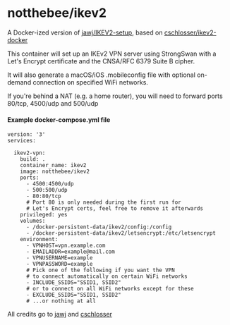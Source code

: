 # notthebee/ikev2
A Docker-ized version of [jawj/IKEV2-setup](https://github.com/jawj/IKEv2-setup), based on [cschlosser/ikev2-docker](https://github.com/cschlosser/ikev2-docker)

This container will set up an IKEv2 VPN server using StrongSwan with a Let's Encrypt certificate and the CNSA/RFC 6379 Suite B cipher.

It will also generate a macOS/iOS .mobileconfig file with optional on-demand connection on specified WiFi networks.

If you're behind a NAT (e.g. a home router), you will need to forward ports 80/tcp, 4500/udp and 500/udp

#### Example docker-compose.yml file
```
version: '3'
services:

  ikev2-vpn:
    build: .
    container_name: ikev2
    image: notthebee/ikev2
    ports:
      - 4500:4500/udp
      - 500:500/udp
      - 80:80/tcp 
      # Port 80 is only needed during the first run for
      # Let's Encrypt certs, feel free to remove it afterwards
    privileged: yes
    volumes:
      - /docker-persistent-data/ikev2/config:/config
      - /docker-persistent-data/ikev2/letsencrypt:/etc/letsencrypt
    environment:
      - VPNHOST=vpn.example.com
      - EMAILADDR=example@mail.com
      - VPNUSERNAME=example
      - VPNPASSWORD=example
      # Pick one of the following if you want the VPN
      # to connect automatically on certain WiFi networks
      - INCLUDE_SSIDS="SSID1, SSID2"
      # or to connect on all WiFi networks except for these
      - EXCLUDE_SSIDS="SSID1, SSID2"
      # ...or nothing at all
```

All credits go to [jawj](https://github.com/jawj) and [cschlosser](https://github.com/cschlosser)
